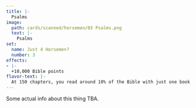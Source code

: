 ```yaml
---
title: |-
  Psalms
image: 
  path: cards/scanned/horsemen/03 Psalms.png
  text: |-
    Psalms
set:
  name: Just 4 Horsemen?
  number: 3
effects: 
- |-
  +10,000 Bible points
flavor-text: |-
  At 150 chapters, you read around 10% of the Bible with just one book!
---
```

Some actual info about this thing TBA.
